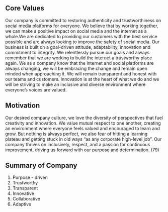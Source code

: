 ## Core Values
  Our company is committed to restoring authenticity and trustworthiness on social media platforms for everyone. We believe that by working together, we can make a positive impact on social media and the internet as a whole.We are dedicated to providing our customers with the best service possible and are always looking to improve the safety of social media.  Our business is built on a goal-driven attitude, adaptability, innovation and commitment to integrity. We relentlessly pursue our goals and always remember that we are working to build the internet a trustworthy place again. We as a company know that the internet and social platforms are always changing, we will be embracing the change and remain open minded when approaching it. We will remain transparent and honest with our teams and customers. Innovation is at the heart of what we do and we will be striving to make an inclusive and diverse environment where everyone’s voices are valued. 


## Motivation

Our desired company culture, we love the diversity of perspectives that fuel creativity and innovation. We value mutual respect to one another, creating an environment where everyone feels valued and encouraged to learn and grow. But nothing is always perfect, we also fear of hitting a learning plateau  and getting stuck in old ways “as any corporate high-level job”. Our company thrives on inclusively, respect, and a passion for continuous improvement, driving us forward with our purpose and determination. (79)

## Summary of Company

1. Purpose - driven 
2. Trustworthy 
3. Transparent 
4. Innovative 
5. Collaborative
6. Adaptive

